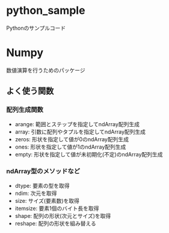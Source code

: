 # python_sample
Pythonのサンプルコード

# Numpy

数値演算を行うためのパッケージ

## よく使う関数

### 配列生成関数
- arange: 範囲とステップを指定してndArray配列生成
- array: 引数に配列やタプルを指定してndArray配列生成
- zeros: 形状を指定して値が0のndArray配列生成
- ones: 形状を指定して値が1のndArray配列生成
- empty: 形状を指定して値が未初期化(不定)のndArray配列生成

### ndArray型のメソッドなど

- dtype: 要素の型を取得
- ndim: 次元を取得
- size: サイズ(要素数)を取得
- itemsize: 要素1個のバイト長を取得
- shape: 配列の形状(次元とサイズ)を取得
- reshape: 配列の形状を組み替える

